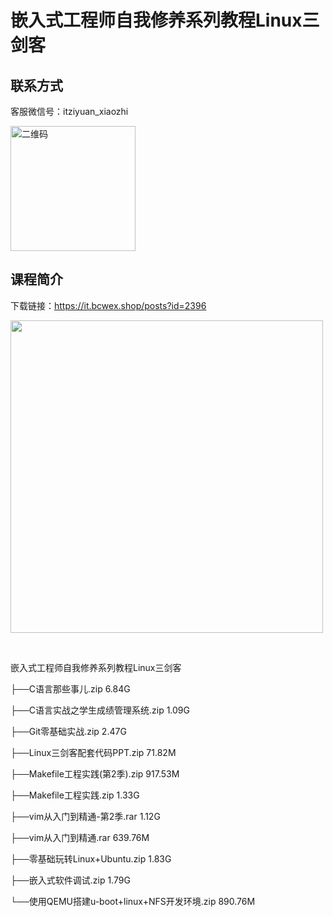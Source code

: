 # 嵌入式工程师自我修养系列教程Linux三剑客

## 联系方式

客服微信号：itziyuan_xiaozhi

<img src="https://ziyuanyun.oss-cn-guangzhou.aliyuncs.com/common/20240614073449/666b82192834a.jpg" width="200" height="200" alt="二维码">

## 课程简介

下载链接：https://it.bcwex.shop/posts?id=2396

<img src="https://ziyuanyun.oss-cn-guangzhou.aliyuncs.com/yun/20240515183931/664490e371070.jpg" width="500" alt="">

  &nbsp;

 嵌入式工程师自我修养系列教程Linux三剑客



 ├──C语言那些事儿.zip 6.84G

 ├──C语言实战之学生成绩管理系统.zip 1.09G

 ├──Git零基础实战.zip 2.47G

 ├──Linux三剑客配套代码PPT.zip 71.82M

 ├──Makefile工程实践(第2季).zip 917.53M

 ├──Makefile工程实践.zip 1.33G

 ├──vim从入门到精通-第2季.rar 1.12G

 ├──vim从入门到精通.rar 639.76M

 ├──零基础玩转Linux+Ubuntu.zip 1.83G

 ├──嵌入式软件调试.zip 1.79G

 └──使用QEMU搭建u-boot+linux+NFS开发环境.zip 890.76M

  